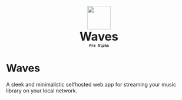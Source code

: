 <div align="center" style="display: flex; justify-content: center; align-items: center;">
  <img class="lo" src='[./gh_images/logo-fill.light.svg](https://github.com/Opensource-Waves/Waves/blob/main/github-logo/logo2.png?raw=true)' style="height: 4rem">
</div>
<div align="center" style="font-size: 2rem"><b>Waves</b></div>

<div align="center"><b><sub><code>Pre Alpha</code></sub></b></div>

# Waves
A sleek and minimalistic selfhosted web app for streaming your music library on your local network.
